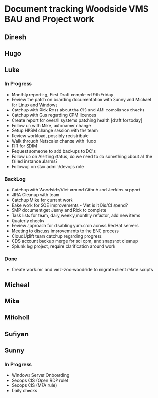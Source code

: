 # Document tracking Woodside VMS BAU and Project work

## Dinesh

## Hugo

## Luke
### In Progress
* Monthly reporting, First Draft completed 9th Friday
* Review the patch on boarding documentation with Sunny and Michael for Linux and Windows
* Catchup with Rick Ross about the CIS and AMI compliance checks
* Catchup with Gus regarding CPM licences
* Create report for overall systems patching health [draft for today]
* Follow up with Mike, autonamer change
* Setup HPSM change session with the team
* Review workload, possibly redistribute
* Walk through Netscaler change with Hugo
* PIR for SDIM
* Request someone to add backups to DC's
* Follow up on Alerting status, do we need to do something about all the failed instance alarms?
* Followup on stax admin/devops role

### BackLog
* Catchup with Woodside/Viet around Github and Jenkins support
* JIRA Cleanup with team
* Catchup Mike for current work
* Bake work for SOE improvements - Viet is it Dis/CI spend?
* SMP document get Jenny and Rick to complete
* Task lists for team, daily,weekly,monthly refactor, add new items
* Quaterly checks 
* Review approach for disabling yum.cron across RedHat servers
* Meeting to discuss improvements to the ENC process
* CloudUplift team catchup regarding progress
* CDS account backup merge for sci cpm, and snapshot cleanup
* Splunk log project, require clarification around work

### Done
* Create work.md and vmz-zoo-woodside to migrate client relate scripts

## Micheal

## Mike

## Mitchell

## Sufiyan

## Sunny
### In Progress
* Windows Server Onboarding
* Secops CIS (Open RDP rule)
* Secops CIS (MFA rule)
* Daily checks
